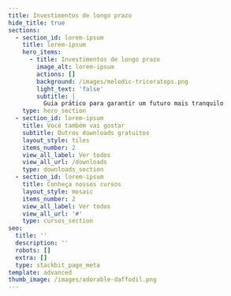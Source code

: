 ```yaml
---
title: Investimentos de longo prazo
hide_title: true
sections:
  - section_id: lorem-ipsum
    title: lorem-ipsum
    hero_items:
      - title: Investimentos de longo prazo
        image_alt: lorem-ipsum
        actions: []
        background: /images/melodic-triceratops.png
        light_text: 'false'
        subtitle: |
          Guia prático para garantir um futuro mais tranquilo
    type: hero_section
  - section_id: lorem-ipsum
    title: Você também vai gostar
    subtitle: Outros downloads gratuitos
    layout_style: tiles
    items_number: 2
    view_all_label: Ver todos
    view_all_url: /downloads
    type: downloads_section
  - section_id: lorem-ipsum
    title: Conheça nossos cursos
    layout_style: mosaic
    items_number: 2
    view_all_label: Ver todos
    view_all_url: '#'
    type: cursos_section
seo:
  title: ''
  description: ''
  robots: []
  extra: []
  type: stackbit_page_meta
template: advanced
thumb_image: /images/adorable-daffodil.png
---
```

